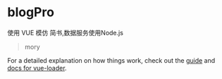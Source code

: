 # blogPro
使用 VUE 模仿 简书,数据服务使用Node.js
> mory


For a detailed explanation on how things work, check out the [guide](http://vuejs-templates.github.io/webpack/) and [docs for vue-loader](http://vuejs.github.io/vue-loader).
